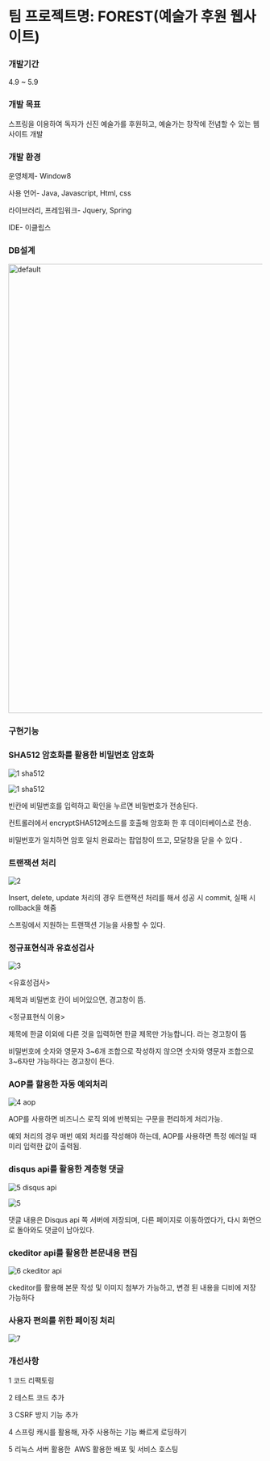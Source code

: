<h1>팀 프로젝트명: FOREST(예술가 후원 웹사이트)</h1>

<h3>개발기간</h3>

4.9 ~ 5.9

<h3>개발 목표</h3>

스프링을 이용하여 독자가 신진 예술가를 후원하고, 예술가는 창작에 전념할 수 있는 웹사이트 개발

<h3>개발 환경</h3>

운영체제- Window8

사용 언어- Java, Javascript, Html, css

라이브러리, 프레임워크- Jquery, Spring

IDE- 이클립스


<h3>DB설계</h3>

<img width="889" alt="default" src="https://user-images.githubusercontent.com/32535590/38807468-a604fbda-41b7-11e8-983e-dac236351259.png">


<h3>구현기능</h3>

<h3>SHA512 암호화를 활용한 비밀번호 암호화</h3>

![1 sha512](https://user-images.githubusercontent.com/32535590/38807890-1c5783d8-41b9-11e8-9bf6-984500b22ff5.PNG)

![1 sha512](https://user-images.githubusercontent.com/32535590/38807884-179479fa-41b9-11e8-8972-2d9141b4944c.PNG)

빈칸에 비밀번호를 입력하고 확인을 누르면 비밀번호가 전송된다.

컨트롤러에서 encryptSHA512메소드를 호출해 암호화 한 후 데이터베이스로 전송.
 
비밀번호가 일치하면 암호 일치 완료라는 팝업창이 뜨고, 모달창을 닫을 수 있다 .

<h3>트랜잭션 처리</h3>

![2](https://user-images.githubusercontent.com/32535590/38807895-1f15e218-41b9-11e8-939a-63a50cc985bd.PNG)

Insert, delete, update 처리의 경우 트랜잭션 처리를 해서 성공 시 commit, 실패 시 rollback을 해줌

스프링에서 지원하는 트랜잭션 기능을 사용할 수 있다.

<h3>정규표현식과 유효성검사</h3>

![3](https://user-images.githubusercontent.com/32535590/38807898-21cf8e1e-41b9-11e8-9139-dcdba2930d2c.PNG)


<유효성검사>

제목과 비밀번호 칸이 비어있으면,  경고창이 뜸.

<정규표현식 이용>

제목에 한글 이외에 다른 것을 입력하면 한글 제목만 가능합니다. 라는 경고창이 뜸

비밀번호에 숫자와 영문자 3~6개 조합으로 작성하지 않으면 숫자와 영문자 조합으로 3~6자만 가능하다는 경고창이 뜬다.


<h3>AOP를 할용한 자동 예외처리 </h3>

![4 aop](https://user-images.githubusercontent.com/32535590/38807902-25ca8082-41b9-11e8-93f3-379cae1a071a.PNG)

AOP를 사용하면 비즈니스 로직 외에 반복되는 구문을 편리하게 처리가능.

예외 처리의 경우 매번 예외 처리를 작성해야 하는데, AOP를 사용하면 특정 에러일 때 미리 입력한 값이 출력됨.


<h3>disqus api를 활용한 계층형 댓글 </h3>

![5 disqus api](https://user-images.githubusercontent.com/32535590/38807908-2a50de44-41b9-11e8-86ea-9ff6d848591b.PNG)

![5](https://user-images.githubusercontent.com/32535590/38807910-2dab9188-41b9-11e8-9951-c026e256c252.PNG)

댓글 내용은 Disqus api 쪽 서버에 저장되며, 다른 페이지로 이동하였다가, 다시 화면으로 돌아와도 댓글이 남아있다.


<h3>ckeditor api를 활용한 본문내용 편집</h3>

![6 ckeditor api](https://user-images.githubusercontent.com/32535590/38807916-31e938e0-41b9-11e8-86dd-ccac82a9905b.PNG)

ckeditor를 활용해 본문 작성 및 이미지 첨부가 가능하고, 변경 된 내용을 디비에 저장 가능하다



<h3>사용자 편의를 위한 페이징 처리</h3>

![7](https://user-images.githubusercontent.com/32535590/38807920-34fb133c-41b9-11e8-9fbf-2211841feea2.PNG)


<h3>개선사항</h3>

1 코드 리팩토링

2 테스트 코드 추가

3 CSRF 방지 기능 추가

4 스프링 캐시를 활용해, 자주 사용하는 기능 빠르게 로딩하기

5 리눅스 서버 활용한  AWS 활용한 배포 및 서비스 호스팅
